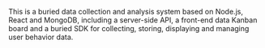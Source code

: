 This is a buried data collection and analysis system based on Node.js, React and MongoDB, including a server-side API, a front-end data Kanban board and a buried SDK for collecting, storing, displaying and managing user behavior data.

